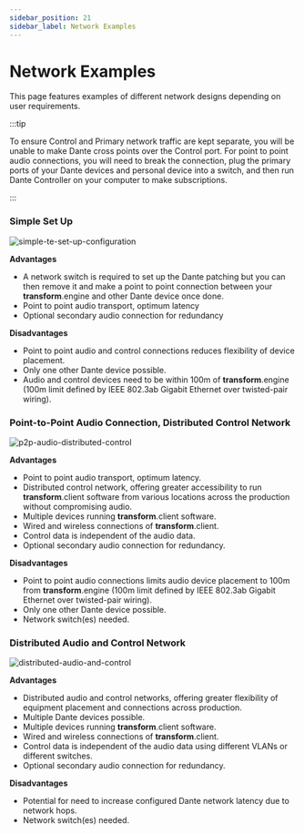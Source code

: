 ```yaml
---
sidebar_position: 21
sidebar_label: Network Examples
---
```


# Network Examples

This page features examples of different network designs depending on user requirements.

:::tip

To ensure Control and Primary network traffic are kept separate, you will be unable to make Dante cross points over the Control port. For point to point audio connections, you will need to break the connection, plug the primary ports of your Dante devices and personal device into a switch, and then run Dante Controller on your computer to make subscriptions.

:::

### Simple Set Up

![simple-te-set-up-configuration](@site/static/img/dante-network-examples/simple-set-up-configuration.png)

**Advantages**

- A network switch is required to set up the Dante patching but you can then remove it and make a point to point connection between your **transform**.engine and other Dante device once done.
- Point to point audio transport, optimum latency
- Optional secondary audio connection for redundancy

**Disadvantages**

- Point to point audio and control connections reduces flexibility of device placement.
- Only one other Dante device possible.
- Audio and control devices need to be within 100m of **transform**.engine (100m limit defined by IEEE 802.3ab Gigabit Ethernet over twisted-pair wiring).

### Point-to-Point Audio Connection, Distributed Control Network

![p2p-audio-distributed-control](@site/static/img/dante-network-examples/P2P-Audio-Distributed-Control-Configuration.png)

**Advantages**

- Point to point audio transport, optimum latency.
- Distributed control network, offering greater accessibility to run **transform**.client software from various locations across the production without compromising audio.
- Multiple devices running **transform**.client software.
- Wired and wireless connections of **transform**.client.
- Control data is independent of the audio data.
- Optional secondary audio connection for redundancy.

**Disadvantages**

- Point to point audio connections limits audio device placement to 100m from **transform**.engine (100m limit defined by IEEE 802.3ab Gigabit Ethernet over twisted-pair wiring).
- Only one other Dante device possible.
- Network switch(es) needed.

### Distributed Audio and Control Network

![distributed-audio-and-control](@site/static/img/dante-network-examples/Distributed-Audio-and-Control-Sessions.png)

**Advantages**

- Distributed audio and control networks, offering greater flexibility of equipment placement and connections across production.
- Multiple Dante devices possible.
- Multiple devices running **transform**.client software.
- Wired and wireless connections of **transform**.client.
- Control data is independent of the audio data using different VLANs or different switches.
- Optional secondary audio connection for redundancy.

**Disadvantages**

- Potential for need to increase configured Dante network latency due to network hops.
- Network switch(es) needed.
